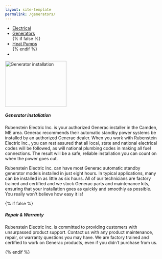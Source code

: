 ```yaml
---
layout: site-template
permalink: /generators/
---
```


<div id="electrical_content">
    <div id="banner">
        <ul id="banner_menu">
            <li><a href="/electrical">Electrical</a></li>
            <li class="bm_ac"><a href="/generators">Generators</a></li>
            {% if false %}
            <li><a href="/heatpumps">Heat Pumps</a></li>
            {% endif %}
            <li id="banner_abstract_wrapper"></li>
        </ul>
    </div>
    <div id="page_content">
        <div id="page_wrapper">
            <div class="page_block">
                <img alt="Generator installation" class="fl_r" style="width: 200px; height: 150px;" src="/assets/images/gen_installation.jpg">
                <h5>Generator Installation</h5>
                <p>Rubenstein Electric Inc. is your authorized Generac installer in the Camden, ME area. Generac recommends their automatic standby power systems be installed by an authorized Generac dealer. When you work with Rubenstein Electric Inc., you can rest assured that all local, state and national electrical codes will be followed, as will national plumbing codes in making all fuel connections. The result will be a safe, reliable installation you can count on when the power goes out.</p>
                <p>Rubenstein Electric Inc. can have most Generac automatic standby generator models installed in just eight hours. In typical applications, many can be installed in as little as six hours. All of our technicians are factory trained and certified and we stock Generac parts and maintenance kits, ensuring that your installation goes as quickly and smoothly as possible. You really won't believe how easy it is!</p>
            </div>
            {% if false %}
            <div class="page_block">
                <h5>Repair &amp; Warranty</h5>
                <p>Rubenstein Electric Inc. is committed to providing customers with unsurpassed product support. Contact us with any product maintenance, repair, or warranty questions you may have. We are factory trained and certified to work on Generac products, even if you didn’t purchase from us.</p>
            </div>
            {% endif %}
        </div>
    </div>
</div>
